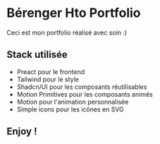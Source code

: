# Bérenger Hto Portfolio

Ceci est mon portfolio réalisé avec soin :)

## Stack utilisée

- Preact pour le frontend
- Tailwind pour le style
- Shadcn/UI pour les composants réutilisables 
- Motion Primitives pour les composants animés
- Motion pour l'animation personnalisée 
- Simple icons pour les icônes en SVG

## Enjoy !